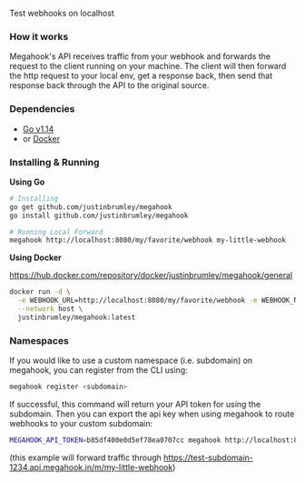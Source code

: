 Test webhooks on localhost

### How it works

Megahook's API receives traffic from your webhook and forwards the request to the client running on your machine. The client will then forward the http request to your local env, get a response back, then send that response back through the API to the original source.

### Dependencies

- [Go v1.14](https://golang.org/doc/install)
- or [Docker](https://docs.docker.com/get-docker/)

### Installing & Running

**Using Go**

```bash
# Installing
go get github.com/justinbrumley/megahook
go install github.com/justinbrumley/megahook

# Running Local Forward
megahook http://localhost:8080/my/favorite/webhook my-little-webhook
```

**Using Docker**

https://hub.docker.com/repository/docker/justinbrumley/megahook/general

```bash
docker run -d \
  -e WEBHOOK_URL=http://localhost:8080/my/favorite/webhook -e WEBHOOK_NAME=my-little-webhook \
  --network host \
  justinbrumley/megahook:latest 
```

### Namespaces

If you would like to use a custom namespace (i.e. subdomain) on megahook, you can register from the CLI using:

```bash
megahook register <subdomain>
```

If successful, this command will return your API token for using the subdomain. Then you can export the api key when using megahook to route webhooks to your custom subdomain:

```bash
MEGAHOOK_API_TOKEN=b85df400e0d5ef78ea0707cc megahook http://localhost:8080/my/favorite/webhook my-little-webhook 
```

(this example will forward traffic through https://test-subdomain-1234.api.megahook.in/m/my-little-webhook)

